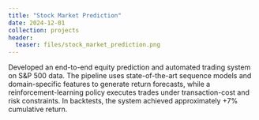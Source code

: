```yaml
---
title: "Stock Market Prediction"
date: 2024-12-01
collection: projects
header:
  teaser: files/stock_market_prediction.png
---
```

Developed an end-to-end equity prediction and automated trading system on S&P 500 data. The pipeline uses state-of-the-art sequence models and domain-specific features to generate return forecasts, while a reinforcement-learning policy executes trades under transaction-cost and risk constraints. In backtests, the system achieved approximately +7% cumulative return.